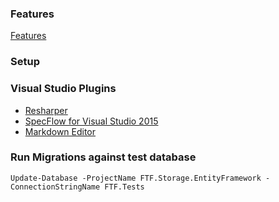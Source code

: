 ### Features
[Features](https://github.com/orodriguez/FTF/tree/master/FTF.Specs/Features)

### Setup

### Visual Studio Plugins
* [Resharper](https://www.jetbrains.com/resharper/)
* [SpecFlow for Visual Studio 2015](https://marketplace.visualstudio.com/items?itemName=TechTalkSpecFlowTeam.SpecFlowforVisualStudio2015) 
* [Markdown Editor](https://marketplace.visualstudio.com/items?itemName=MadsKristensen.MarkdownEditor)

### Run Migrations against test database

```powershellz
Update-Database -ProjectName FTF.Storage.EntityFramework -ConnectionStringName FTF.Tests
```